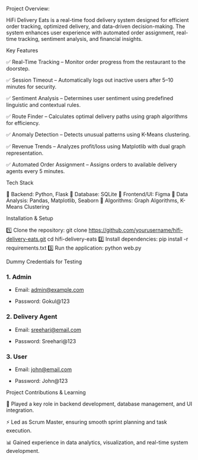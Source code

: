 Project Overview:

HiFi Delivery Eats is a real-time food delivery system designed for efficient order tracking, optimized delivery, and data-driven decision-making. The system enhances user experience with automated order assignment, real-time tracking, sentiment analysis, and financial insights.


Key Features

✅ Real-Time Tracking – Monitor order progress from the restaurant to the doorstep.

✅ Session Timeout – Automatically logs out inactive users after 5–10 minutes for security.

✅ Sentiment Analysis – Determines user sentiment using predefined linguistic and contextual rules.

✅ Route Finder – Calculates optimal delivery paths using graph algorithms for efficiency.

✅ Anomaly Detection – Detects unusual patterns using K-Means clustering.

✅ Revenue Trends – Analyzes profit/loss using Matplotlib with dual graph representation.

✅ Automated Order Assignment – Assigns orders to available delivery agents every 5 minutes.


Tech Stack

🔹 Backend: Python, Flask
🔹 Database: SQLite
🔹 Frontend/UI: Figma
🔹 Data Analysis: Pandas, Matplotlib, Seaborn
🔹 Algorithms: Graph Algorithms, K-Means Clustering


Installation & Setup

1️⃣ Clone the repository:
git clone https://github.com/yourusername/hifi-delivery-eats.git
cd hifi-delivery-eats
2️⃣ Install dependencies:
pip install -r requirements.txt
3️⃣ Run the application:
python web.py


Dummy Credentials for Testing

### 1. Admin

- Email: admin@example.com
  
- Password: Gokul@123
  
### 2. Delivery Agent

- Email: sreehari@email.com
  
- Password: Sreehari@123
  
### 3. User

- Email: john@email.com
  
- Password: John@123

  
Project Contributions & Learning

🚀 Played a key role in backend development, database management, and UI integration.

⚡ Led as Scrum Master, ensuring smooth sprint planning and task execution.

📊 Gained experience in data analytics, visualization, and real-time system development.
